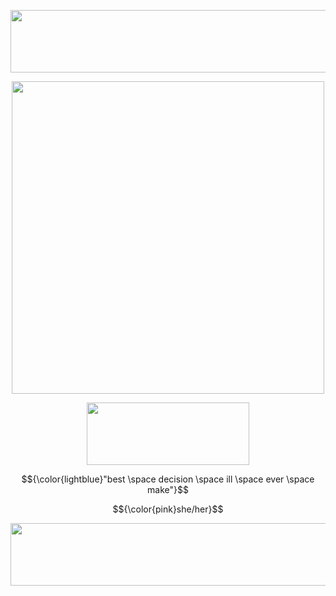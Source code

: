 <p align="center">
  <img width="1000" height="100" src="https://i.ibb.co/jkvC0sQ/Please-credit-dividers-and-make-sure-too-Credits-will-be-linked-shown-2.png">
</p>
<p align="center">
  <img width="500" height="500" src="https://i.ibb.co/8g1yB4L/daiske-2.png">
</p>
<p align="center">
  <img width="260" height="100" src="https://i.ibb.co/pdbfx6M/Please-credit-dividers-and-make-sure-too-Credits-will-be-linked-shown-2.png">
</p>

$${\color{lightblue}"best \space decision \space ill \space ever \space make"}$$
</p>
<p align="center">
$${\color{pink}she/her}$$
</p>
<p align="center">
  <img width="1000" height="100" src="https://i.ibb.co/Nsj8wSS/Please-credit-dividers-and-make-sure-too-Credits-will-be-linked-shown.png">
</p>
